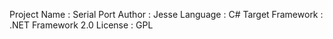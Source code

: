 Project Name : Serial Port
Author : Jesse
Language : C#
Target Framework : .NET Framework 2.0
License : GPL